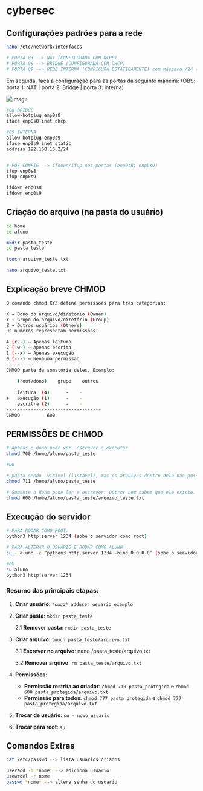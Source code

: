 # cybersec




## Configurações padrões para a rede

```bash
nano /etc/network/interfaces

# PORTA 03 --> NAT (CONFIGURADA COM DCHP)
# PORTA 08 --> BRIDGE (CONFIGURADA COM DHCP)
# PORTA 09 --> REDE INTERNA (CONFIGURA ESTATICAMENTE) com máscara /24 (equivalente a 255.255.255.0)
```

Em seguida, faça a configuração para as portas da seguinte maneira: 
(OBS: porta 1: NAT | porta 2: Bridge | porta 3: interna)

![image](https://github.com/user-attachments/assets/5ce37094-e7e4-46e1-9b68-b26b34845728)

```bash
#08 BRIDGE
allow-hotplug enp0s8
iface enp0s8 inet dhcp

#09 INTERNA
allow-hotplug enp0s9
iface enp0s9 inet static
address 192.168.15.2/24


# PÓS CONFIG --> ifdown/ifup nas portas (enp0s8; enp0s9)
ifup enp0s8
ifup enp0s9

ifdown enp0s8
ifdown enp0s9
```


## Criação do arquivo (na pasta do usuário)

```bash
cd home
cd aluno

mkdir pasta_teste
cd pasta teste

touch arquivo_teste.txt

nano arquivo_teste.txt
```

## Explicação breve CHMOD
```bash
O comando chmod XYZ define permissões para três categorias:

X → Dono do arquivo/diretório (Owner)
Y → Grupo do arquivo/diretório (Group)
Z → Outros usuários (Others)
Os números representam permissões:

4 (r--) → Apenas leitura
2 (-w-) → Apenas escrita
1 (--x) → Apenas execução
0 (---) → Nenhuma permissão
----------
CHMOD parte da somatória deles, Exemplo:
    
    (root/dono)    grupo    outros
    
    leitura  (4)      -    -
+   execução (1)      -    - 
    escritra (2)      -    -
-----------------------------------
CHMOD          600
```

## PERMISSÕES DE CHMOD

```bash
# Apenas o dono pode ver, escrever e executar
chmod 700 /home/aluno/pasta_teste

#OU

# pasta sendo  visível (listável), mas os arquivos dentro dela não possam ser acessados:
chmod 711 /home/aluno/pasta_teste

# Somente o dono pode ler e escrever. Outros nem sabem que ele existe.
chmod 600 /home/aluno/pasta_teste/arquivo_teste.txt
```

## Execução do servidor

```bash
# PARA RODAR COMO ROOT:
python3 http.server 1234 (sobe o servidor como root)

# PARA ALTERAR O USUÁRIO E RODAR COMO ALUNO
su - aluno -c “python3 http.server 1234 —bind 0.0.0.0” (sobe o servidor como aluno no user de root)

#OU
su aluno
python3 http.server 1234

```

### Resumo das principais etapas:

1. **Criar usuário**: `*sudo* adduser usuario_exemplo`
2. **Criar pasta**: `mkdir pasta_teste`

    2.1 **Remover pasta**:  `rmdir pasta_teste`
   
3. **Criar arquivo**: `touch pasta_teste/arquivo.txt`

      3.1 **Escrever no arquivo**: nano /pasta_teste/arquivo.txt
   
      3.2 **Remover arquivo**: `rm pasta_teste/arquivo.txt`
   
4. **Permissões**:
   - **Permissão restrita ao criador**: `chmod 710 pasta_protegida` e `chmod 600 pasta_protegida/arquivo.txt`
   - **Permissão para todos**: `chmod 777 pasta_protegida` e `chmod 777 pasta_protegida/arquivo.txt`
8. **Trocar de usuário**: `su - novo_usuario`
9. **Trocar para root**: `su`


## Comandos Extras

```bash
cat /etc/passwd --> lista usuarios criados

useradd -m *nome* --> adiciona usuario
usewrdel -r nome
passwd *nome* --> altera senha do usuario
```
